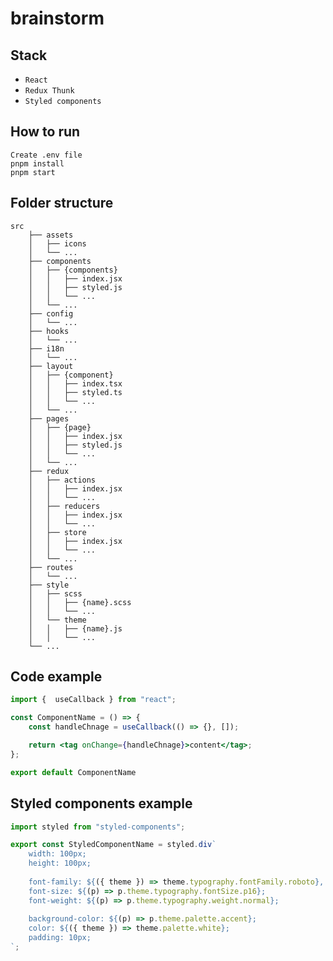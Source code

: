 # brainstorm

## Stack
* `React`
* `Redux Thunk`
* `Styled components`

## How to run
    Create .env file
    pnpm install
    pnpm start

## Folder structure
    src
        ├── assets
        │   ├── icons
        │   └── ...
        ├── components
        │   ├── {components}
        │   │   ├── index.jsx
        │   │   ├── styled.js
        │   │   └── ...
        │   └── ...
        ├── config
        │   └── ...
        ├── hooks
        │   └── ...
        ├── i18n
        │   └── ...
        ├── layout
        │   ├── {component}
        │   │   ├── index.tsx
        │   │   ├── styled.ts
        │   │   └── ...
        │   └── ...
        ├── pages
        │   ├── {page}
        │   │   ├── index.jsx
        │   │   ├── styled.js
        │   │   └── ...
        │   └── ...
        ├── redux
        │   ├── actions
        │   │   ├── index.jsx
        │   │   └── ...
        │   ├── reducers
        │   │   ├── index.jsx
        │   │   └── ...  
        │   ├── store
        │   │   ├── index.jsx
        │   │   └── ...
        │   └── ...
        ├── routes
        │   └── ... 
        ├── style
        │   ├── scss  
        │   │   ├── {name}.scss 
        │   │   └── ... 
        │   └── theme
        │   │   ├── {name}.js 
        │   │   └── ...
        └── ...

## Code example

```jsx
import {  useCallback } from "react";

const ComponentName = () => {
    const handleChnage = useCallback(() => {}, []);

    return <tag onChange={handleChnage}>content</tag>;
};

export default ComponentName
```

## Styled components example

```js
import styled from "styled-components";

export const StyledComponentName = styled.div`
    width: 100px;
    height: 100px;
  
    font-family: ${({ theme }) => theme.typography.fontFamily.roboto}, sans-serif;
    font-size: ${(p) => p.theme.typography.fontSize.p16};
    font-weight: ${(p) => p.theme.typography.weight.normal};
    
    background-color: ${(p) => p.theme.palette.accent};
    color: ${({ theme }) => theme.palette.white};
    padding: 10px;
`;
```